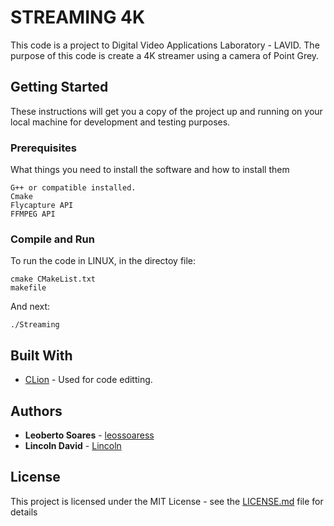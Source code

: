 # STREAMING 4K

This code is a project to Digital Video Applications Laboratory - LAVID. 
The purpose of this code is create a 4K streamer using a camera of Point Grey.

## Getting Started

These instructions will get you a copy of the project up and running on your local machine for development and testing purposes.

### Prerequisites

What things you need to install the software and how to install them

```
G++ or compatible installed.
Cmake
Flycapture API
FFMPEG API
```

### Compile and Run

To run the code in LINUX, in the directoy file:

```
cmake CMakeList.txt
makefile
```

And next:

```
./Streaming
```

## Built With

* [CLion](https://www.jetbrains.com/clion/) - Used for code editting.

## Authors

* **Leoberto Soares** - [leossoaress](https://github.com/leossoaress)
* **Lincoln David** - [Lincoln](http://lavid.ufpb.br/index.php/2015/10/23/lincoln-david/)
## License

This project is licensed under the MIT License - see the [LICENSE.md](LICENSE.md) file for details